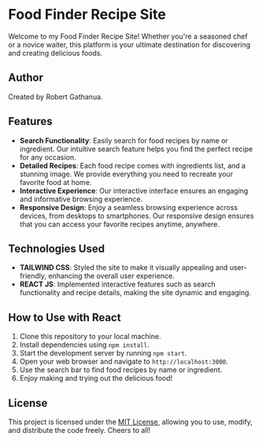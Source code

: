# Food Finder Recipe Site

Welcome to my Food Finder Recipe Site! Whether you're a seasoned chef or a novice waiter, this platform is your ultimate destination for discovering and creating delicious foods.

## Author
Created by Robert Gathanua.

## Features

- **Search Functionality**: Easily search for food recipes by name or ingredient. Our intuitive search feature helps you find the perfect recipe for any occasion.
- **Detailed Recipes**: Each food recipe comes with  ingredients list, and a stunning image. We provide everything you need to recreate your favorite food at home.
- **Interactive Experience**:  Our interactive interface ensures an engaging and informative browsing experience.
- **Responsive Design**: Enjoy a seamless browsing experience across devices, from desktops to smartphones. Our responsive design ensures that you can access your favorite recipes anytime, anywhere.

## Technologies Used
- **TAILWIND CSS**: Styled the site to make it visually appealing and user-friendly, enhancing the overall user experience.
- **REACT JS**: Implemented interactive features such as search functionality and recipe details, making the site dynamic and engaging.

## How to Use with React

1. Clone this repository to your local machine.
2. Install dependencies using `npm install`.
3. Start the development server by running `npm start`.
4. Open your web browser and navigate to `http://localhost:3000`.
5. Use the search bar to find food recipes by name or ingredient.
6. Enjoy making and trying out the delicious food!

## License
This project is licensed under the [MIT License](LICENSE), allowing you to use, modify, and distribute the code freely. Cheers to all!

